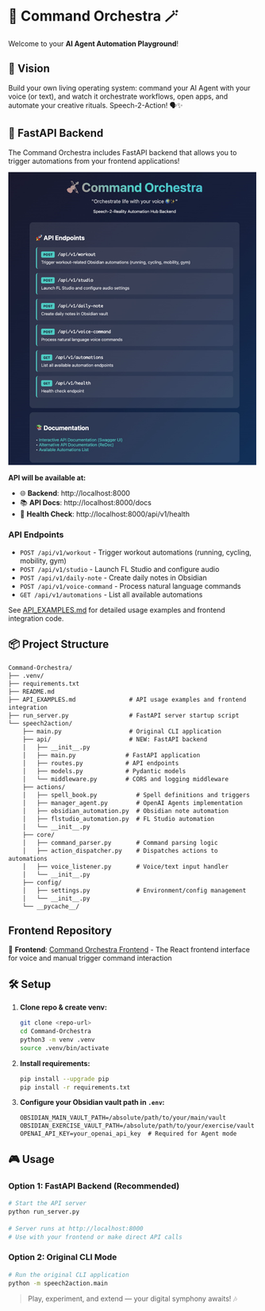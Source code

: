 # 🎻 Command Orchestra 🪄

Welcome to your **AI Agent Automation Playground**!

## 🧬 Vision

Build your own living operating system: command your AI Agent with your voice (or text), and watch it orchestrate workflows, open apps, and automate your creative rituals. Speech-2-Action! 🗣️✨

## 🚀 FastAPI Backend

The Command Orchestra includes FastAPI backend that allows you to trigger automations from your frontend applications!

<img src="public/assets/images/Backend-28-5-2025.png" alt="Command Orchestra Frontend Screenshot" width="500">


**API will be available at:**

- 🌐 **Backend**: http://localhost:8000
- 📚 **API Docs**: http://localhost:8000/docs
- 🔄 **Health Check**: http://localhost:8000/api/v1/health

### API Endpoints

- `POST /api/v1/workout` - Trigger workout automations (running, cycling, mobility, gym)
- `POST /api/v1/studio` - Launch FL Studio and configure audio
- `POST /api/v1/daily-note` - Create daily notes in Obsidian
- `POST /api/v1/voice-command` - Process natural language commands
- `GET /api/v1/automations` - List all available automations

See [API_EXAMPLES.md](API_EXAMPLES.md) for detailed usage examples and frontend integration code.

## 📦 Project Structure

```text
Command-Orchestra/
├── .venv/
├── requirements.txt
├── README.md
├── API_EXAMPLES.md               # API usage examples and frontend integration
├── run_server.py                 # FastAPI server startup script
└── speech2action/
    ├── main.py                   # Original CLI application
    ├── api/                      # NEW: FastAPI backend
    │   ├── __init__.py
    │   ├── main.py              # FastAPI application
    │   ├── routes.py            # API endpoints
    │   ├── models.py            # Pydantic models
    │   └── middleware.py        # CORS and logging middleware
    ├── actions/
    │   ├── spell_book.py           # Spell definitions and triggers
    │   ├── manager_agent.py        # OpenAI Agents implementation
    │   ├── obsidian_automation.py  # Obsidian note automation
    │   ├── flstudio_automation.py  # FL Studio automation
    │   └── __init__.py
    ├── core/
    │   ├── command_parser.py       # Command parsing logic
    │   ├── action_dispatcher.py    # Dispatches actions to automations
    │   ├── voice_listener.py       # Voice/text input handler
    │   └── __init__.py
    ├── config/
    │   ├── settings.py             # Environment/config management
    │   └── __init__.py
    └── __pycache__/
```
## Frontend Repository

🔗 **Frontend**: [Command Orchestra Frontend](https://github.com/MiMa6/command-orchestra-frontend) - The React frontend interface for voice and manual trigger command interaction


## 🛠️ Setup

1. **Clone repo & create venv:**
   ```bash
   git clone <repo-url>
   cd Command-Orchestra
   python3 -m venv .venv
   source .venv/bin/activate
   ```
2. **Install requirements:**
   ```bash
   pip install --upgrade pip
   pip install -r requirements.txt
   ```
3. **Configure your Obsidian vault path in `.env`:**
   ```env
   OBSIDIAN_MAIN_VAULT_PATH=/absolute/path/to/your/main/vault
   OBSIDIAN_EXERCISE_VAULT_PATH=/absolute/path/to/your/exercise/vault
   OPENAI_API_KEY=your_openai_api_key  # Required for Agent mode
   ```

## 🎮 Usage

### Option 1: FastAPI Backend (Recommended)

```bash
# Start the API server
python run_server.py

# Server runs at http://localhost:8000
# Use with your frontend or make direct API calls
```

### Option 2: Original CLI Mode

```bash
# Run the original CLI application
python -m speech2action.main
```

> Play, experiment, and extend — your digital symphony awaits! 🎶
